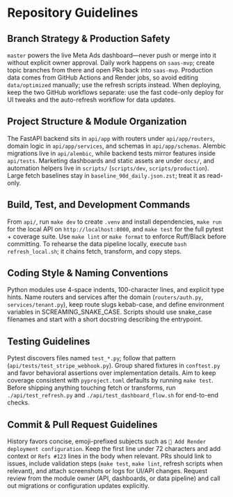 # Repository Guidelines

## Branch Strategy & Production Safety
`master` powers the live Meta Ads dashboard—never push or merge into it without explicit owner approval. Daily work happens on `saas-mvp`; create topic branches from there and open PRs back into `saas-mvp`. Production data comes from GitHub Actions and Render jobs, so avoid editing `data/optimized` manually; use the refresh scripts instead. When deploying, keep the two GitHub workflows separate: use the fast code-only deploy for UI tweaks and the auto-refresh workflow for data updates.

## Project Structure & Module Organization
The FastAPI backend sits in `api/app` with routers under `api/app/routers`, domain logic in `api/app/services`, and schemas in `api/app/schemas`. Alembic migrations live in `api/alembic`, while backend tests mirror features inside `api/tests`. Marketing dashboards and static assets are under `docs/`, and automation helpers live in `scripts/` (`scripts/dev`, `scripts/production`). Large fetch baselines stay in `baseline_90d_daily.json.zst`; treat it as read-only.

## Build, Test, and Development Commands
From `api/`, run `make dev` to create `.venv` and install dependencies, `make run` for the local API on `http://localhost:8000`, and `make test` for the full pytest + coverage suite. Use `make lint` or `make format` to enforce Ruff/Black before committing. To rehearse the data pipeline locally, execute `bash refresh_local.sh`; it chains fetch, transform, and copy steps.

## Coding Style & Naming Conventions
Python modules use 4-space indents, 100-character lines, and explicit type hints. Name routers and services after the domain (`routers/auth.py`, `services/tenant.py`), keep route slugs kebab-case, and define environment variables in SCREAMING_SNAKE_CASE. Scripts should use snake_case filenames and start with a short docstring describing the entrypoint.

## Testing Guidelines
Pytest discovers files named `test_*.py`; follow that pattern (`api/tests/test_stripe_webhook.py`). Group shared fixtures in `conftest.py` and favor behavioral assertions over implementation details. Aim to keep coverage consistent with `pyproject.toml` defaults by running `make test`. Before shipping anything touching fetch or transforms, run `./api/test_refresh.py` and `./api/test_dashboard_flow.sh` for end-to-end checks.

## Commit & Pull Request Guidelines
History favors concise, emoji-prefixed subjects such as `🚀 Add Render deployment configuration`. Keep the first line under 72 characters and add context or `Refs #123` lines in the body when relevant. PRs should link to issues, include validation steps (`make test`, `make lint`, refresh scripts when relevant), and attach screenshots or logs for UI/API changes. Request review from the module owner (API, dashboards, or data pipeline) and call out migrations or configuration updates explicitly.
